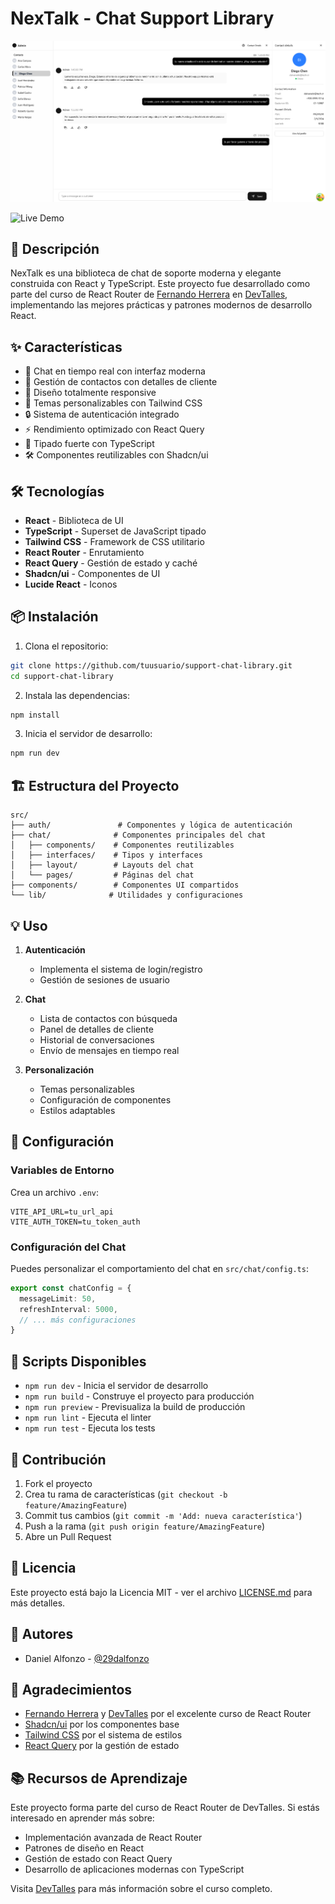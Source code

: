 # NexTalk - Chat Support Library

![NexTalk Preview](./src/assets/preview2.png)

![Live Demo](https://chat-suport-rr-library.netlify.app/auth)

## 🚀 Descripción

NexTalk es una biblioteca de chat de soporte moderna y elegante construida con React y TypeScript. Este proyecto fue desarrollado como parte del curso de React Router de [Fernando Herrera](https://fernando-herrera.com) en [DevTalles](https://devtalles.com/), implementando las mejores prácticas y patrones modernos de desarrollo React.

## ✨ Características

- 💬 Chat en tiempo real con interfaz moderna
- 👤 Gestión de contactos con detalles de cliente
- 📱 Diseño totalmente responsive
- 🎨 Temas personalizables con Tailwind CSS
- 🔒 Sistema de autenticación integrado
- ⚡ Rendimiento optimizado con React Query
- 🎯 Tipado fuerte con TypeScript
- 🛠️ Componentes reutilizables con Shadcn/ui

## 🛠️ Tecnologías

- **React** - Biblioteca de UI
- **TypeScript** - Superset de JavaScript tipado
- **Tailwind CSS** - Framework de CSS utilitario
- **React Router** - Enrutamiento
- **React Query** - Gestión de estado y caché
- **Shadcn/ui** - Componentes de UI
- **Lucide React** - Iconos

## 📦 Instalación

1. Clona el repositorio:
```bash
git clone https://github.com/tuusuario/support-chat-library.git
cd support-chat-library
```

2. Instala las dependencias:
```bash
npm install
```

3. Inicia el servidor de desarrollo:
```bash
npm run dev
```

## 🏗️ Estructura del Proyecto

```
src/
├── auth/               # Componentes y lógica de autenticación
├── chat/              # Componentes principales del chat
│   ├── components/    # Componentes reutilizables
│   ├── interfaces/    # Tipos y interfaces
│   ├── layout/        # Layouts del chat
│   └── pages/         # Páginas del chat
├── components/        # Componentes UI compartidos
└── lib/              # Utilidades y configuraciones
```

## 💡 Uso

1. **Autenticación**
   - Implementa el sistema de login/registro
   - Gestión de sesiones de usuario

2. **Chat**
   - Lista de contactos con búsqueda
   - Panel de detalles de cliente
   - Historial de conversaciones
   - Envío de mensajes en tiempo real

3. **Personalización**
   - Temas personalizables
   - Configuración de componentes
   - Estilos adaptables

## 🔧 Configuración

### Variables de Entorno

Crea un archivo `.env`:

```env
VITE_API_URL=tu_url_api
VITE_AUTH_TOKEN=tu_token_auth
```

### Configuración del Chat

Puedes personalizar el comportamiento del chat en `src/chat/config.ts`:

```typescript
export const chatConfig = {
  messageLimit: 50,
  refreshInterval: 5000,
  // ... más configuraciones
}
```

## 📝 Scripts Disponibles

- `npm run dev` - Inicia el servidor de desarrollo
- `npm run build` - Construye el proyecto para producción
- `npm run preview` - Previsualiza la build de producción
- `npm run lint` - Ejecuta el linter
- `npm run test` - Ejecuta los tests

## 🤝 Contribución

1. Fork el proyecto
2. Crea tu rama de características (`git checkout -b feature/AmazingFeature`)
3. Commit tus cambios (`git commit -m 'Add: nueva característica'`)
4. Push a la rama (`git push origin feature/AmazingFeature`)
5. Abre un Pull Request

## 📄 Licencia

Este proyecto está bajo la Licencia MIT - ver el archivo [LICENSE.md](LICENSE.md) para más detalles.

## 👥 Autores

- Daniel Alfonzo - [@29dalfonzo](https://github.com/29dalfonzo)

## 🙏 Agradecimientos

- [Fernando Herrera](https://fernando-herrera.com) y [DevTalles](https://devtalles.com/) por el excelente curso de React Router
- [Shadcn/ui](https://ui.shadcn.com/) por los componentes base
- [Tailwind CSS](https://tailwindcss.com/) por el sistema de estilos
- [React Query](https://tanstack.com/query/latest) por la gestión de estado

## 📚 Recursos de Aprendizaje

Este proyecto forma parte del curso de React Router de DevTalles. Si estás interesado en aprender más sobre:
- Implementación avanzada de React Router
- Patrones de diseño en React
- Gestión de estado con React Query
- Desarrollo de aplicaciones modernas con TypeScript

Visita [DevTalles](https://devtalles.com/) para más información sobre el curso completo.
